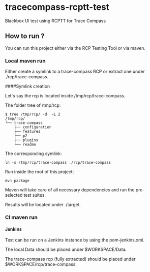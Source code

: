 # tracecompass-rcptt-test
Blackbox UI test using RCPTT for Trace Compass

## How to run ?

You can run this project either via the RCP Testing Tool or via maven.

### Local maven run

Either create a symlink to a trace-compass RCP or extract one under
./rcp/trace-compass.

####Symlink creation

Let's say the rcp is located inside /tmp/rcp/trace-compass.

The folder tree of /tmp/rcp:
```
$ tree /tmp/rcp/ -d  -L 2
/tmp/rcp/
└── trace-compass
    ├── configuration
    ├── features
    ├── p2
    ├── plugins
    └── readme
```

The corresponding symlink:
```
ln -s /tmp/rcp/trace-compass ./rcp/trace-compass
```

Run inside the root of this project:
```
mvn package
```

Maven will take care of all necessary dependencies and run the pre-selected test
suites.

Results will be located under ./target.

### CI maven run 
#### Jenkins

Test can be run on a Jenkins instance by using the pom-jenkins.xml.

The local Data should be placed under $WORKSPACE/Data.

The trace-compass rcp (fully extracted) should be placed under
$WORKSPACE/rcp/trace-compass.
